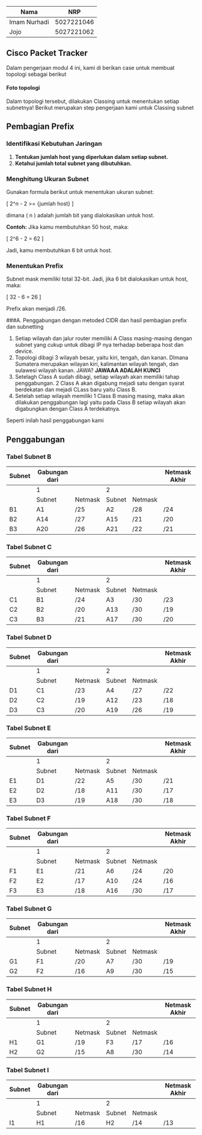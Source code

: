 | Nama    | NRP     | 
| ------- | ------- | 
| Imam Nurhadi    | 5027221046     | 
| Jojo     | 5027221062     |

## Cisco Packet Tracker
Dalam pengerjaan modul 4 ini, kami di berikan case untuk membuat topologi sebagai berikut 

#### Foto topologi

Dalam topologi tersebut, dilakukan Classing untuk menentukan setiap subnetnya!
Berikut merupakan step pengerjaan kami untuk Classing subnet

## Pembagian Prefix

### Identifikasi Kebutuhan Jaringan

1. **Tentukan jumlah host yang diperlukan dalam setiap subnet.**
2. **Ketahui jumlah total subnet yang dibutuhkan.**

### Menghitung Ukuran Subnet

Gunakan formula berikut untuk menentukan ukuran subnet:

\[ 2^n - 2  >= {jumlah host} \]

dimana \( n \) adalah jumlah bit yang dialokasikan untuk host.

**Contoh:**
Jika kamu membutuhkan 50 host, maka:

\[ 2^6 - 2 = 62 \]

Jadi, kamu membutuhkan 6 bit untuk host.

### Menentukan Prefix

Subnet mask memiliki total 32-bit. Jadi, jika 6 bit dialokasikan untuk host, maka:

\[ 32 - 6 = 26 \]

Prefix akan menjadi /26.

###A. Penggabungan dengan metoded CIDR dan hasil pembagian prefix dan subnetting
1. Setiap wilayah dan jalur router memiliki A Class masing-masing dengan subnet yang cukup untuk dibagi IP nya terhadap beberapa host dan device.
2. Topologi dibagi 3 wilayah besar, yaitu kiri, tengah, dan kanan. DImana Sumatera merupakan wilayan kiri, kalimantan wilayah tengah, dan sulawesi wilayah kanan. JAWA? **JAWAAA ADALAH KUNCI**
3. Setelagh Class A sudah dibagi, setiap wilayah akan memiliki tahap penggabungan. 2 Class A akan digabung mejadi satu dengan syarat berdekatan dan mejadi CLass baru yaitu Class B.
4. Setelah setiap wilayah memiliki 1 Class B masing masing, maka akan dilakukan penggabungan lagi yaitu pada Class B setiap wilayah akan digabungkan dengan Class A terdekatnya.

Seperti inilah hasil penggabungan kami
## Penggabungan

### Tabel Subnet B
| Subnet | Gabungan dari  |         |        |                |Netmask Akhir |
|--------|----------------|---------|--------|----------------|--------------|
|        | 1              |         |2       |                |              |
|        | Subnet         | Netmask | Subnet | Netmask        |              |
| B1     | A1             | /25     | A2     | /28            | /24          |
| B2     | A14            | /27     | A15    | /21            | /20          |
| B3     | A20            | /26     | A21    | /22            | /21          |

### Tabel Subnet C
| Subnet | Gabungan dari |          |        |                | Netmask Akhir |
|--------|----------------|---------|--------|----------------|----------------|
|        | 1              |         | 2      |                |                |
|        | Subnet         | Netmask | Subnet | Netmask        |                |
| C1     | B1             | /24     | A3     | /30            | /23            |
| C2     | B2             | /20     | A13    | /30            | /19            |
| C3     | B3             | /21     | A17    | /30            | /20            |

### Tabel Subnet D
| Subnet | Gabungan dari  |         |        |                | Netmask Akhir  |
|--------|----------------|---------|--------|----------------|----------------|
|        | 1              |         | 2      |                |                |
|        | Subnet         | Netmask | Subnet | Netmask        |                |
| D1     | C1             | /23     | A4     | /27            | /22            |
| D2     | C2             | /19     | A12    | /23            | /18            |
| D3     | C3             | /20     | A19    | /26            | /19            |

### Tabel Subnet E
| Subnet | Gabungan dari |          |        |                | Netmask Akhir  |
|--------|----------------|---------|--------|----------------|----------------|
|        | 1              |         | 2      |                |                |
|        | Subnet         | Netmask | Subnet | Netmask        |                |
| E1     | D1             | /22     | A5     | /30            | /21            |
| E2     | D2             | /18     | A11    | /30            | /17            |
| E3     | D3             | /19     | A18    | /30            | /18            |

### Tabel Subnet F
| Subnet | Gabungan dari  |         |        |                | Netmask Akhir | 
|--------|----------------|---------|--------|----------------|----------------|
|        | 1              |         | 2      |                |                |
|        | Subnet         | Netmask | Subnet | Netmask        |                |
| F1     | E1             | /21     | A6     | /24            | /20            |
| F2     | E2             | /17     | A10    | /24            | /16            |
| F3     | E3             | /18     | A16    | /30            | /17            |

### Tabel Subnet G
| Subnet | Gabungan dari  |         |        |                | Netmask Akhir  |
|--------|----------------|---------|--------|----------------|----------------|
|        | 1              |         | 2      |                |                |
|        | Subnet         | Netmask | Subnet | Netmask        |                |
| G1     | F1             | /20     | A7     | /30            | /19            |
| G2     | F2             | /16     | A9     | /30            | /15            |

### Tabel Subnet H
| Subnet | Gabungan dari  |         |        |                | Netmask Akhir  |
|--------|----------------|---------|--------|----------------|----------------|
|        | 1              |         | 2      |                |                |
|        | Subnet         | Netmask | Subnet | Netmask        |                |
| H1     | G1             | /19     | F3     | /17            | /16            |
| H2     | G2             | /15     | A8     | /30            | /14            |

### Tabel Subnet I
| Subnet | Gabungan dari  |         |        |                | Netmask Akhir  |
|--------|----------------|---------|--------|----------------|----------------|
|        | 1              |         | 2      |                |                |
|        | Subnet         | Netmask | Subnet | Netmask        |                |
| I1     | H1             | /16     | H2     | /14            | /13            |
